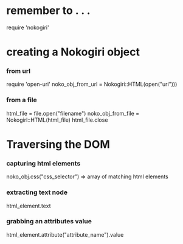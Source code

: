 # remember to . . .
require 'nokogiri'


# creating a Nokogiri object
### from url
require 'open-uri'
noko_obj_from_url = Nokogiri::HTML(open("url")))

### from a file

html_file = file.open("filename")
noko_obj_from_file = Nokogirl::HTML(html_file)
html_file.close

# Traversing the DOM
### capturing html elements
noko_obj.css("css_selector")
=> array of matching html elements

### extracting text node
html_element.text

### grabbing an attributes value
html_element.attribute("attribute_name").value